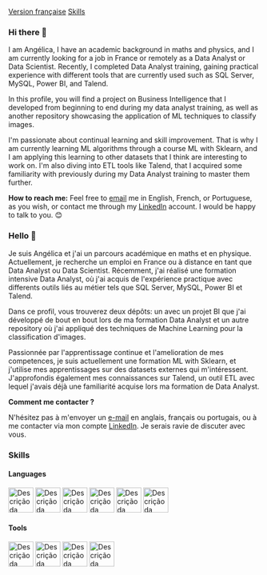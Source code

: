 [Version française](#french-version)
[Skills](#skills)


### Hi there 👋

I am Angélica, I have an academic background in maths and physics, and I am currently looking for a job in France or remotely as a Data Analyst or Data Scientist. Recently, I completed Data Analyst training, gaining practical experience with different tools that are currently used such as SQL Server, MySQL, Power BI, and Talend.

In this profile, you will find a project on Business Intelligence that I developed from beginning to end during my data analyst training, as well as another repository showcasing the application of ML techniques to classify images. 

I'm passionate about continual learning and skill improvement. That is why I am currently learning ML algorithms through a course ML with Sklearn, and I am applying this learning to other datasets that I think are interesting to work on. I'm also diving into ETL tools like Talend, that I acquired some familiarity with previously during my Data Analyst training to master them further.


**How to reach me:** Feel free to [email](mailto:angelicamiotti@gmail.com) me in English, French, or Portuguese, as you wish, or contact me through my [LinkedIn](https://www.linkedin.com/in/ang%C3%A9lica-de-salvo-miotti-730733197/) account. I would be happy to talk to you. 😊

<a name="french-version"></a>
### Hello 👋

Je suis Angélica et j'ai un parcours académique en maths et en physique. Actuellement, je recherche un emploi en France ou à distance en tant que Data Analyst ou Data Scientist. Récemment, j'ai réalisé une formation intensive Data Analyst, où j'ai acquis de l'expérience practique avec differents outils liés au métier tels que SQL Server, MySQL, Power BI et Talend.

Dans ce profil, vous trouverez deux dépôts: un avec un projet BI que j'ai développé de bout en bout lors de ma formation Data Analyst et un autre repository où j'ai appliqué des techniques de Machine Learning pour la classification d'images.

Passionnée par l'apprentissage continue et l'amelioration de mes competences, je suis actuellement une formation ML with Sklearn, et j'utilise mes apprentissages sur des datasets externes qui m'intéressent. J'approfondis également mes connaissances sur Talend, un outil ETL avec lequel j'avais déjà une familiarité acquise lors ma formation de Data Analyst.

**Comment me contacter ?**

N'hésitez pas à m'envoyer un [e-mail](mailto:angelicamiotti@gmail.com) en anglais, français ou portugais, ou à me contacter via mon compte [LinkedIn](https://www.linkedin.com/in/ang%C3%A9lica-de-salvo-miotti-730733197/). Je serais ravie de discuter avec vous. 

<a name="skills"></a>

### Skills

#### Languages
<img src="https://github.com/angelicamiotti/angelicamiotti/assets/8940755/a837c9ce-2278-47ee-90ff-50725a90d1bc" alt="Descrição da imagem" style="height:50px;">
<img src="https://github.com/angelicamiotti/angelicamiotti/assets/8940755/780f9b02-ca30-41f1-9b10-f4e7a6ed6b41" alt="Descrição da imagem" style="height:50px;">
<img src="https://github.com/angelicamiotti/angelicamiotti/assets/8940755/f4410318-781a-47d3-807c-3aa7f68777c7" alt="Descrição da imagem" style="height:50px;">
<img src="https://github.com/angelicamiotti/angelicamiotti/assets/8940755/2a09885c-76d1-41df-a47b-3622e5b9a298" alt="Descrição da imagem" style="height:50px;">
<img src="https://github.com/angelicamiotti/angelicamiotti/assets/8940755/3ceaf33d-791e-44d5-9be7-af81052ddd77" alt="Descrição da imagem" style="height:50px;">
<img src="https://github.com/angelicamiotti/angelicamiotti/assets/8940755/734e1898-f1aa-41a1-bc7e-1986087e855c" alt="Descrição da imagem" style="height:50px;">

#### Tools
<img src="https://github.com/angelicamiotti/angelicamiotti/assets/8940755/45556130-0af8-4bb4-b553-f4bed9969b62" alt="Descrição da imagem" style="height:50px;">
<img src="https://github.com/angelicamiotti/angelicamiotti/assets/8940755/35c4a3c0-6192-41a1-bc63-1f16916e85b8" alt="Descrição da imagem" style="height:50px;">
<img src="https://github.com/angelicamiotti/angelicamiotti/assets/8940755/715288c4-1583-4d30-bdca-46e10a596a78" alt="Descrição da imagem" style="height:50px;">
<img src="https://github.com/angelicamiotti/angelicamiotti/assets/8940755/5abfd4d3-3994-48c6-9436-344199a8e816" alt="Descrição da imagem" style="height:50px;">



<!--
**angelicamiotti/angelicamiotti** is a ✨ _special_ ✨ repository because its `README.md` (this file) appears on your GitHub profile.

Here are some ideas to get you started:

- 🔭 I’m currently working on ...
- 🌱 I’m currently learning ...
- 👯 I’m looking to collaborate on ...
- 🤔 I’m looking for help with ...
- 💬 Ask me about ...
- 📫 How to reach me: ...
- 😄 Pronouns: ...
- ⚡ Fun fact: ...

Colocar isso depois que eu subir projetos em R... é a estatística das minhas linguagens mais utilizadas
[![Top Langs](https://github-readme-stats.vercel.app/api/top-langs/?username=angelicamiotti)](https://github.com/angelicamiotti/github-readme-stats)


-->

